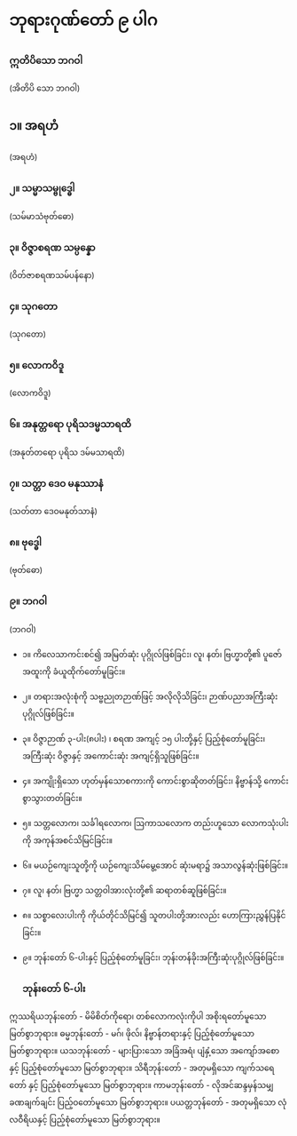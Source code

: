# ဘုရားဂုဏ်တော် ၉ ပါဂ

### ဣတိပိသော ဘဂဝါ
(အိတိပိ သော ဘဂဝါ)

## ၁။ အရဟံ
(အရဟံ)

### ၂။ သမ္မာသမ္ဗုဒ္ဓေါ
(သမ်မာသံဗုတ်ဓော)

### ၃။ ဝိဇ္ဇာစရဏ သမ္ပန္နော
(ဝိတ်ဇာစရဏသမ်ပန်နော)

### ၄။ သုဂတော
(သုဂတော)

### ၅။ လောကဝိဒူ
(လောကဝိဒူ)

### ၆။ အနုတ္တရော ပုရိသဒမ္မသာရထိ
(အနုတ်တရော ပုရိသ ဒမ်မသာရထိ)

### ၇။ သတ္တာ ဒေဝ မနုဿာနံ
(သတ်တာ ဒေဝမနုတ်သာနံ)

### ၈။ ဗုဒ္ဓေါ
(ဗုတ်ဓော)

### ၉။ ဘဂဝါ
(ဘဂဝါ)

* ၁။ ကိလေသာကင်းစင်၍ အမြတ်ဆုံး ပုဂ္ဂိုလ်ဖြစ်ခြင်း၊ လူ၊ နတ်၊ ဗြဟ္မာတို့၏ ပူဇော်အထူးကို ခံယူထိုက်တော်မူခြင်း။
* ၂။ တရားအလုံးစုံကို သဗ္ဗညုတဉာဏ်ဖြင့် အလိုလိုသိခြင်း၊ ဉာဏ်ပညာအကြီးဆုံးပုဂ္ဂိုလ်ဖြစ်ခြင်း။
* ၃။ ဝိဇ္ဇာဉာဏ် ၃-ပါး(၈ပါး) ၊ စရဏ အကျင့် ၁၅ ပါးတို့နှင့် ပြည့်စုံတော်မူခြင်း၊ အကြီးဆုံး ဝိဇ္ဇာနှင့် အကောင်းဆုံး အကျင့်ရှိသူဖြစ်ခြင်း။
* ၄။ အကျိုးရှိသော ဟုတ်မှန်သောစကားကို ကောင်းစွာဆိုတတ်ခြင်း၊ နိဗ္ဗာန်သို့ ကောင်းစွာသွားတတ်ခြင်း။
* ၅။ သတ္တလောက၊ သင်္ခါရလောက၊ ဩကာသလောက တည်းဟူသော လောကသုံးပါးကို အကုန်အစင်သိမြင်ခြင်း။
* ၆။ မယဉ်ကျေးသူတို့ကို ယဉ်ကျေးသိမ်မွေ့အောင် ဆုံးမရာ၌ အသာလွန်ဆုံးဖြစ်ခြင်း။
* ၇။ လူ၊ နတ်၊ ဗြဟ္မာ သတ္တဝါအားလုံးတို့၏ ဆရာတစ်ဆူဖြစ်ခြင်း။
* ၈။ သစ္စာလေးပါးကို ကိုယ်တိုင်သိမြင်၍ သူတပါးတို့အားလည်း ဟောကြားညွှန်ပြနိုင်ခြင်း။
* ၉။ ဘုန်းတော် ၆-ပါးနှင့် ပြည့်စုံတော်မူခြင်း၊ ဘုန်းတန်ခိုးအကြီးဆုံးပုဂ္ဂိုလ်ဖြစ်ခြင်း။

   ### ဘုန်းတော် ၆-ပါး

ဣဿရိယဘုန်းတော် - မိမိစိတ်ကိုရော၊ တစ်လောကလုံးကိုပါ အစိုးရတော်မူသော မြတ်စွာဘုရား။
ဓမ္မဘုန်းတော် - မဂ်၊ ဖိုလ်၊ နိဗ္ဗာန်တရားနှင့် ပြည့်စုံတော်မူသော မြတ်စွာဘုရား။
ယသဘုန်းတော် - များပြားသော အခြံအရံ၊ ပျံနှံ့သော အကျော်အစောနှင့် ပြည့်စုံတော်မူသော မြတ်စွာဘုရား။
သိရီဘုန်းတော် - အတုမရှိသော ကျက်သရေတော် နှင့် ပြည့်စုံတော်မူသော မြတ်စွာဘုရား။
ကာမဘုန်းတော် - လိုအင်ဆန္ဒမှန်သမျှ ခဏချက်ချင်း ပြည့်ဝတော်မူသော မြတ်စွာဘုရား။
ပယတ္တဘုန်တော် - အတုမရှိသော လုံလဝီရိယနှင့် ပြည့်စုံတော်မူသော မြတ်စွာဘုရား။